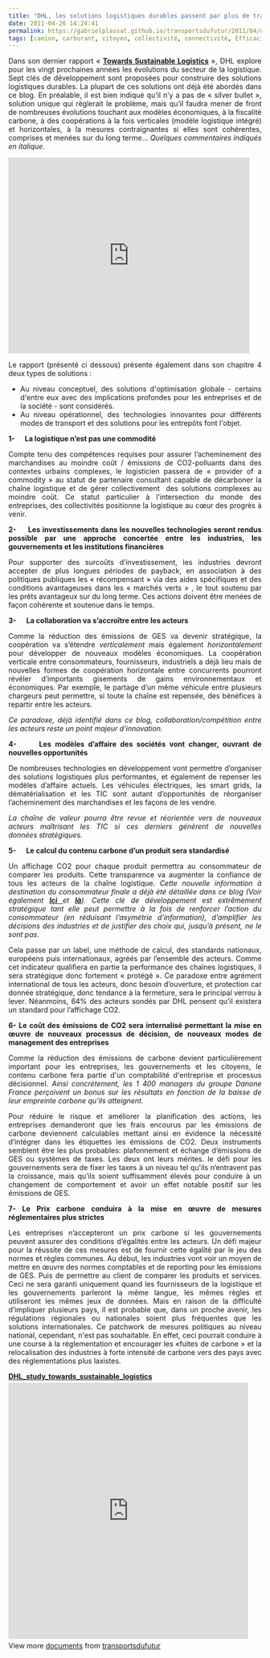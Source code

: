 ```yaml
---
title: "DHL, les solutions logistiques durables passent par plus de transparence, plus de régulation, plus de coopération horizontale et verticale, et l’intégration du contenu carbone"
date: 2011-04-26 14:24:41
permalink: https://gabrielplassat.github.io/transportsdufutur/2011/04/dhl-les-solutions-logistiques-durables-passent-par-plus-de-transparence-plus-de-regulation-plus-de-c.html
tags: [camion, carburant, citoyen, collectivité, connectivité, Efficacité énergétique, Energie, externalité, guide d'achat, internet, marchandises, multimodes, qualité de l'air, véhicule propre]
---
```


<p style="text-align: justify;">Dans son dernier rapport « <strong><a href="http://www.dp-dhl.com/content/dpdhl/en/logistics_around_us/trends/sustainable_logistics.html" target="_blank">Towards Sustainable Logistics</a></strong> », DHL explore pour les vingt prochaines années les évolutions du secteur de la logistique. Sept clés de développement sont proposées pour construire des solutions logistiques durables. La plupart de ces solutions ont déjà été abordés dans ce blog. En préalable, il est bien indiqué qu’il n’y a pas de « silver bullet », solution unique qui règlerait le problème, mais qu’il faudra mener de front de nombreuses évolutions touchant aux modèles économiques, à la fiscalité carbone, à des coopérations à la fois verticales (modèle logistique intégré) et horizontales, à la mesures contraignantes si elles sont cohérentes, comprises et menées sur du long terme… <em>Quelques commentaires indiqués en italique</em>.</p> <p><iframe frameborder="0" height="390" src="http://www.youtube.com/embed/bs-RJw3C9LA" title="YouTube video player" width="480"></iframe></p> <p style="text-align: justify;">Le rapport (présenté ci dessous) présente également dans son chapitre 4 deux types de solutions :</p> <ul style="text-align: justify;"> <li>Au niveau conceptuel, des solutions d'optimisation globale - certains d'entre eux avec des implications profondes pour les entreprises et de la société - sont considérés. </li> <li>Au niveau opérationnel, des technologies innovantes pour différents modes de transport et des solutions pour les entrepôts font l'objet. </li></ul>  <!--more-->    <p style="text-align: justify;"><strong>1-      La logistique n’est pas une commodité</strong></p> <p style="text-align: justify;">Compte tenu des compétences requises pour assurer l’acheminement des marchandises au moindre coût / émissions de CO2-polluants dans des contextes urbains complexes, le logisticien passera de « provider of a commodity » au statut de partenaire consultant capable de décarboner la chaîne logistique et de gérer collectivement  des solutions complexes au moindre coût. Ce statut particulier à l’intersection du monde des entreprises, des collectivités positionne la logistique au cœur des progrès à venir.</p> <p style="text-align: justify;"><strong>2-      Les investissements dans les nouvelles technologies seront rendus possible par une approche concertée entre les industries, les gouvernements et les institutions financières</strong></p> <p style="text-align: justify;">Pour supporter des surcoûts d’investissement, les industries devront accepter de plus longues périodes de payback, en association à des politiques publiques les « récompensant » via des aides spécifiques et des conditions avantageuses dans les « marchés verts » , le tout soutenu par les prêts avantageux sur du long terme. Ces actions doivent être menées de façon cohérente et soutenue dans le temps.</p> <p style="text-align: justify;"><strong>3-      La collaboration va s’accroître entre les acteurs</strong></p> <p style="text-align: justify;">Comme la réduction des émissions de GES va devenir stratégique, la coopération va s’étendre <em>verticalement</em> mais également <em>horizontalement</em> pour développer de nouveaux modèles économiques. La coopération verticale entre consommateurs, fournisseurs, industriels a déjà lieu mais de nouvelles formes de coopération horizontale entre concurrents pourront révéler d’importants gisements de gains environnementaux et économiques. Par exemple, le partage d’un même véhicule entre plusieurs chargeurs peut permettre, si toute la chaîne est repensée, des bénéfices à repartir entre les acteurs.</p> <p style="text-align: justify;"><em>Ce paradoxe, déjà identifié dans ce blog, collaboration/compétition entre les acteurs reste un point majeur d'innovation. </em></p> <p style="text-align: justify;"><strong>4-      Les modèles d’affaire des sociétés vont changer, ouvrant de nouvelles opportunités</strong></p> <p style="text-align: justify;">De nombreuses technologies en développement vont permettre d’organiser des solutions logistiques plus performantes, et également de repenser les modèles d’affaire actuels. Les véhicules électriques, les smart grids, la dématérialisation et les TIC sont autant d’opportunités de réorganiser l’acheminement des marchandises et les façons de les vendre.</p> <p style="text-align: justify;"><em>La chaîne de valeur pourra être revue et réorientée vers de nouveaux acteurs maîtrisant les TIC si ces derniers génèrent de nouvelles données stratégiques. </em></p> <p style="text-align: justify;"><strong>5-      Le calcul du contenu carbone d’un produit sera standardisé</strong></p> <p style="text-align: justify;">Un affichage CO2 pour chaque produit permettra au consommateur de comparer les produits. Cette transparence va augmenter la confiance de tous les acteurs de la chaîne logistique. <em>Cette nouvelle information à destination du consommateur finale a déjà été détaillée dans ce blog (Voir également <strong><a href="https://gabrielplassat.github.io/transportsdufutur/2010/10/metanote-tdf-n8-les-ports-le-fret-et-le-transport-de-marchandises.html" target="_blank">Ici </a></strong>et <strong><a href=" /2009/12/google-googles-comment-lacte-dachat-pourrait-etre-bouleverse.html" target="_blank">là</a></strong>). Cette clé de développement est extrêmement stratégique tant elle peut permettre à la fois de renforcer l’action du consommateur (en réduisant l’asymétrie d’information), d’amplifier les décisions des industries et de justifier des choix qui, jusqu’à présent, ne le sont pas.</em></p> <p style="text-align: justify;">Cela passe par un label, une méthode de calcul, des standards nationaux, européens puis internationaux, agréés par l’ensemble des acteurs. Comme cet indicateur qualifiera en partie la performance des chaînes logistiques, il sera stratégique donc fortement « protégé ». Ce paradoxe entre agrément international de tous les acteurs, donc besoin d’ouverture, et protection car donnée stratégique, donc tendance à la fermeture, sera le principal verrou à lever. Néanmoins, 64% des acteurs sondés par DHL pensent qu’il existera un standard pour l’affichage CO2.</p> <p style="text-align: justify;"><strong>6- Le coût des émissions de CO2 sera internalisé permettant la mise en œuvre de nouveaux processus de décision, de nouveaux modes de management des entreprises</strong></p> <p style="text-align: justify;">Comme la réduction des émissions de carbone devient particulièrement important pour les entreprises, les gouvernements et les citoyens, le contenu carbone fera partie d'un comptabilité d'entreprise et processus décisionnel. <em>Ainsi concrètement, les 1 400 managers du groupe Danone France perçoivent un bonus sur les résultats en fonction de la baisse de leur empreinte carbone qu’ils atteignent.</em></p> <p style="text-align: justify;">Pour réduire le risque et améliorer la planification des actions, les entreprises demanderont que les frais encourus par les émissions de carbone deviennent calculables mettant ainsi en évidence la nécessité d’intégrer dans les étiquettes les émissions de CO2. Deux instruments semblent être les plus probables: plafonnement et échange d’émissions de GES ou systèmes de taxes. Les deux ont leurs mérites. le défi pour les gouvernements sera de fixer les taxes à un niveau tel qu'ils n’entravent pas la croissance, mais qu’ils soient suffisamment élevés pour conduire à un changement de comportement et avoir un effet notable positif sur les émissions de GES.</p> <p style="text-align: justify;"><strong>7- Le Prix carbone conduira à la mise en œuvre de mesures réglementaires plus strictes</strong></p> <p style="text-align: justify;">Les entreprises n’accepteront un prix carbone si les gouvernements peuvent assurer des conditions d’égalités entre les acteurs. Un défi majeur pour la réussite de ces mesures est de fournir cette égalité par le jeu des normes et règles communes. Au début, les industries vont voir un moyen de mettre en œuvre des normes comptables et de reporting pour les émissions de GES. Puis de permettre au client de comparer les produits et services. Ceci ne sera garanti uniquement quand les fournisseurs de la logistique et les gouvernements parleront la même langue, les mêmes règles et utiliseront les mêmes jeux de données. Mais en raison de la difficulté d’impliquer plusieurs pays, il est probable que, dans un proche avenir, les régulations régionales ou nationales soient plus fréquentes que les solutions internationales. Ce patchwork de mesures politiques au niveau national, cependant, n'est pas souhaitable. En effet, ceci pourrait conduire à une course à la réglementation et encourager les «fuites de carbone » et la relocalisation des industries à forte intensité de carbone vers des pays avec des réglementations plus laxistes.</p> <div id="__ss_7640004" style="width: 477px;"><strong style="display: block; margin: 12px 0 4px;"><a href="http://www.slideshare.net/transportsdufutur/dhlstudytowardssustainablelogistics" title="DHL_study_towards_sustainable_logistics">DHL_study_towards_sustainable_logistics</a></strong> <iframe frameborder="0" height="510" marginheight="0" marginwidth="0" scrolling="no" src="http://www.slideshare.net/slideshow/embed_code/7640004" width="477"></iframe> <div style="padding: 5px 0 12px;">View more <a href="http://www.slideshare.net/">documents</a> from <a href="http://www.slideshare.net/transportsdufutur">transportsdufutur</a></div> </div>
